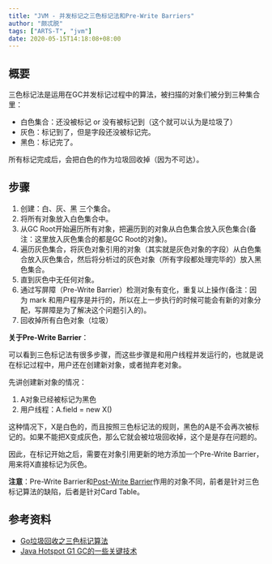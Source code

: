 ```yaml
---
title: "JVM - 并发标记之三色标记法和Pre-Write Barriers"
author: "颇忒脱"
tags: ["ARTS-T", "jvm"]
date: 2020-05-15T14:18:08+08:00
---
```


<!--more-->

## 概要

三色标记法是运用在GC并发标记过程中的算法，被扫描的对象们被分到三种集合里：

* 白色集合：还没被标记 or 没有被标记到（这个就可以认为是垃圾了）
* 灰色：标记到了，但是字段还没被标记完。
* 黑色：标记完了。

所有标记完成后，会把白色的作为垃圾回收掉（因为不可达）。

## 步骤

1. 创建：白、灰、黑 三个集合。
2. 将所有对象放入白色集合中。
3. 从GC Root开始遍历所有对象，把遍历到的对象从白色集合放入灰色集合(备注：这里放入灰色集合的都是GC Root的对象)。
4. 遍历灰色集合，将灰色对象引用的对象（其实就是灰色对象的字段）从白色集合放入灰色集合，然后将分析过的灰色对象（所有字段都处理完毕的）放入黑色集合。
5. 直到灰色中无任何对象。
6. 通过写屏障（Pre-Write Barrier）检测对象有变化，重复以上操作(备注：因为 mark 和用户程序是并行的，所以在上一步执行的时候可能会有新的对象分配，写屏障是为了解决这个问题引入的)。
7. 回收掉所有白色对象（垃圾）

**关于Pre-Write Barrier**：

可以看到三色标记法有很多步骤，而这些步骤是和用户线程并发运行的，也就是说在标记过程中，用户还在创建新对象，或者抛弃老对象。

先讲创建新对象的情况：

1. A对象已经被标记为黑色
2. 用户线程：A.field = new X()

这种情况下，X是白色的，而且按照三色标记法的规则，黑色的A是不会再次被标记的。如果不能把X变成灰色，那么它就会被垃圾回收掉，这个是是存在问题的。

因此，在标记开始之后，需要在对象引用更新的地方添加一个Pre-Write Barrier，用来将X直接标记为灰色。

**注意**：Pre-Write Barrier和[Post-Write Barrier](../card-table)作用的对象不同，前者是针对三色标记算法的缺陷，后者是针对Card Table。

## 参考资料

* [Go垃圾回收之三色标记算法](https://www.jianshu.com/p/4ca9d583d242)
* [Java Hotspot G1 GC的一些关键技术](https://tech.meituan.com/2016/09/23/g1.html)

